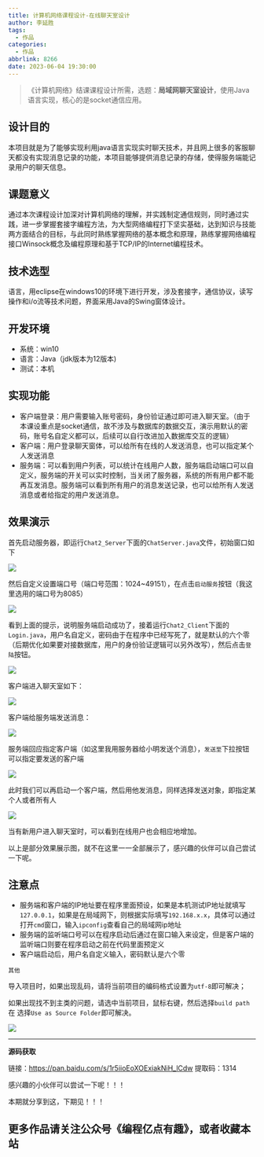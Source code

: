 ```yaml
---
title: 计算机网络课程设计-在线聊天室设计
author: 李延胜
tags:
  - 作品
categories:
  - 作品
abbrlink: 8266
date: 2023-06-04 19:30:00
---
```


> 《计算机网络》结课课程设计所需，选题：**局域网聊天室设计**，使用Java语言实现，核心的是socket通信应用。

## 设计目的

本项目就是为了能够实现利用java语言实现实时聊天技术，并且网上很多的客服聊天都没有实现消息记录的功能，本项目能够提供消息记录的存储，使得服务端能记录用户的聊天信息。

## 课题意义

通过本次课程设计加深对计算机网络的理解，并实践制定通信规则，同时通过实践，进一步掌握套接字编程方法，为大型网络编程打下坚实基础，达到知识与技能两方面结合的目标，与此同时熟练掌握网络的基本概念和原理，熟练掌握网络编程接口Winsock概念及编程原理和基于TCP/IP的Internet编程技术。

## 技术选型

语言，用eclipse在windows10的环境下进行开发，涉及套接字，通信协议，读写操作和i/o流等技术问题，界面采用Java的Swing窗体设计。

## 开发环境

- 系统：win10
- 语言：Java（jdk版本为12版本)
- 测试：本机

## 实现功能

- 客户端登录：用户需要输入账号密码，身份验证通过即可进入聊天室。（由于本课设重点是socket通信，故不涉及与数据库的数据交互，演示用默认的密码，账号名自定义都可以，后续可以自行改进加入数据库交互的逻辑）
- 客户端：用户登录聊天窗体，可以给所有在线的人发送消息，也可以指定某个人发送消息
- 服务端：可以看到用户列表，可以统计在线用户人数，服务端启动端口可以自定义，服务端的开关可以实时控制，当关闭了服务器，系统的所有用户都不能再互发消息。服务端可以看到所有用户的消息发送记录，也可以给所有人发送消息或者给指定的用户发送消息。

## 效果演示

首先启动服务器，即运行`Chat2_Server`下面的`ChatServer.java`文件，初始窗口如下

![](http://liyansheng.top/typora/image-20220619201519798.png)

然后自定义设置端口号（端口号范围：1024~49151），在点击`启动服务`按钮（我这里选用的端口号为8085）

![](http://liyansheng.top/typora/image-20220619202635207.png)

看到上面的提示，说明服务端启动成功了，接着运行`Chat2_Client`下面的`Login.java`，用户名自定义，密码由于在程序中已经写死了，就是默认的六个零（后期优化如果要对接数据库，用户的身份验证逻辑可以另外改写），然后点击`登陆`按钮。

![](http://liyansheng.top/typora/image-20220619202238176.png)

客户端进入聊天室如下：

![](http://liyansheng.top/typora/image-20220619202716742.png)

客户端给服务端发送消息：

![](http://liyansheng.top/typora/image-20220619202826248.png)

服务端回应指定客户端（如这里我用服务器给小明发送个消息），`发送至`下拉按钮可以指定要发送的客户端

![](http://liyansheng.top/typora/image-20220619203017873.png)

此时我们可以再启动一个客户端，然后用他发消息，同样选择发送对象，即指定某个人或者所有人

![](http://liyansheng.top/typora/image-20220619203603382.png)

当有新用户进入聊天室时，可以看到在线用户也会相应地增加。

以上是部分效果展示图，就不在这里一一全部展示了，感兴趣的伙伴可以自己尝试一下呢。

## 注意点

- 服务端和客户端的IP地址要在程序里面预设，如果是本机测试IP地址就填写`127.0.0.1`，如果是在局域网下，则根据实际填写`192.168.x.x`，具体可以通过打开`cmd`窗口，输入`ipconfig`查看自己的局域网ip地址
- 服务端的监听端口号可以在程序启动后通过在窗口输入来设定，但是客户端的监听端口则要在程序启动之前在代码里面预定义
- 客户端启动后，用户名自定义输入，密码默认是六个零

`其他`

导入项目时，如果出现乱码，请将当前项目的编码格式设置为`utf-8`即可解决；

如果出现找不到主类的问题，请选中当前项目，鼠标右键，然后选择`build path`在 选择`Use as Source Folder`即可解决。

![](http://liyansheng.top/typora/image-20220619205613373.png)

------

**源码获取**

链接：https://pan.baidu.com/s/1r5iioEoXOExiakNiH_lCdw 
提取码：1314

感兴趣的小伙伴可以尝试一下呢！！！

本期就分享到这，下期见！！！
## 更多作品请关注公众号《编程亿点有趣》，或者收藏本站
